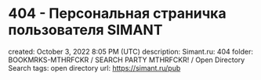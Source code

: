 # 404 - Персональная страничка пользователя SIMANT

created: October 3, 2022 8:05 PM (UTC)
description: Simant.ru: 404
folder: BOOKMRKS-MTHRFCKR / SEARCH PARTY MTHRFCKR! / Open Directory Search
tags: open directory
url: https://simant.ru/pub